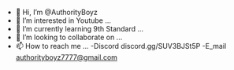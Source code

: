 - 👋 Hi, I’m @AuthorityBoyz
- 👀 I’m interested in Youtube ...
- 🌱 I’m currently learning 9th Standard ...
- 💞️ I’m looking to collaborate on ...
- 📫 How to reach me ...
    -Discord discord.gg/SUV3BJSt5P
    -E_mail  authorityboyz7777@gmail.com
    
<!---
AuthorityBoyz/AuthorityBoyz is a ✨ special ✨ repository because its `README.md` (this file) appears on your GitHub profile.
You can click the Preview link to take a look at your changes.
--->
